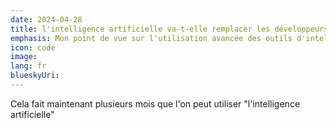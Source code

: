 ```yaml
---
date: 2024-04-28
title: l'intelligence artificielle va-t-elle remplacer les développeurs/developpeuses? 
emphasis: Mon point de vue sur l'utilisation avancée des outils d'intelligence artificielle pour le développement logiciel 
icon: code 
image: 
lang: fr
blueskyUri: 
---
```


Cela fait maintenant plusieurs mois que l'on peut utiliser "l'intelligence artificielle" 
